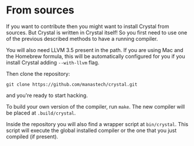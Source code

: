 # From sources

If you want to contribute then you might want to install Crystal from sources. But Crystal is written in Crystal itself! So you first need to use one of the previous described methods to have a running compiler.

You will also need LLVM 3.5 present in the path. If you are using Mac and the Homebrew formula, this will be automatically configured for you if you install Crystal adding `--with-llvm` flag.

Then clone the repository:

```
git clone https://github.com/manastech/crystal.git
```

and you're ready to start hacking.

To build your own version of the compiler, run `make`. The new compiler will be placed at `.build/crystal`.

Inside the repository you will also find a wrapper script at `bin/crystal`. This script will execute the global installed compiler or the one that you just compiled (if present).
